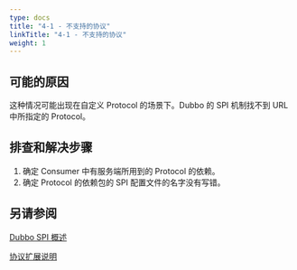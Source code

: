 ```yaml
---
type: docs
title: "4-1 - 不支持的协议"
linkTitle: "4-1 - 不支持的协议"
weight: 1
---
```


## 可能的原因
这种情况可能出现在自定义 Protocol 的场景下。Dubbo 的 SPI 机制找不到 URL 中所指定的 Protocol。


## 排查和解决步骤
1. 确定 Consumer 中有服务端所用到的 Protocol 的依赖。
2. 确定 Protocol 的依赖包的 SPI 配置文件的名字没有写错。

## 另请参阅
[Dubbo SPI 概述](https://dubbo.apache.org/zh-cn/docs3-v2/java-sdk/reference-manual/spi/overview/)

[协议扩展说明](https://dubbo.apache.org/zh-cn/docs3-v2/java-sdk/reference-manual/spi/description/protocol/)

<p style="margin-top: 3rem;"> </p>